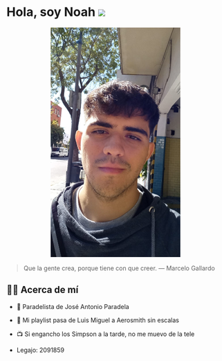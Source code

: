 # Hola, soy __Noah__ <img src="https://raw.githubusercontent.com/MartinHeinz/MartinHeinz/master/wave.gif" width="30px">
<div align="center"><a href="#"><img alt="Aca deberia ir mi foto ¯\_(ツ)_/¯" src="foto.jpg" width="300" height="530"></a></div>

> Que la gente crea, porque tiene con que creer.  — Marcelo Gallardo
## 🙋‍♂️ Acerca de mí

- 🐔 Paradelista de José Antonio Paradela

- 🎵 Mi playlist pasa de Luis Miguel a Aerosmith sin escalas

- 📺 Si engancho los Simpson a la tarde, no me muevo de la tele

- Legajo: 2091859

